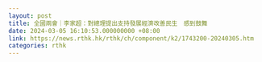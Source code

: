 ```yaml
---
layout: post
title: 全國兩會｜李家超：對總理提出支持發展經濟改善民生　感到鼓舞
date: 2024-03-05 16:10:53.000000000 +08:00
link: https://news.rthk.hk/rthk/ch/component/k2/1743200-20240305.htm
categories: rthk
---
```



